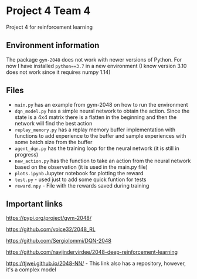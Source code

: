 # Project 4 Team 4
Project 4 for reinforcement learning

## Environment information

The package `gym-2048` does not work with newer versions of Python. For now I have installed `python==3.7` in a new environment (I know version 3.10 does not work since it requires numpy 1.14)

## Files

- `main.py` has an example from gym-2048 on how to run the environment
- `dqn_model.py` has a simple neural network to obtain the action. Since the state is a 4x4 matrix there is a flatten in the beginning and then the network will find the best action
- `replay_memory.py` has a replay memory buffer implementation with functions to add experience to the buffer and sample experiences with some batch size from the buffer
- `agent_dqn.py` has the training loop for the neural network (it is still in progress)
- `new_action.py` has the function to take an action from the neural network based on the observation (it is used in the main.py file)
- `plots.ipynb` Jupyter notebook for plotting the reward
- `test.py` - used just to add some quick funtion for tests
- `reward.npy` - File with the rewards saved during training


## Important links

https://pypi.org/project/gym-2048/

https://github.com/voice32/2048_RL

https://github.com/SergioIommi/DQN-2048

https://github.com/navjindervirdee/2048-deep-reinforcement-learning

https://tjwei.github.io/2048-NN/ - This link also has a repository, however, it's a complex model
